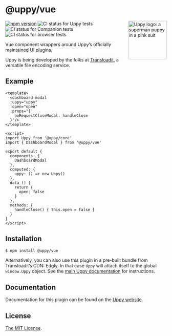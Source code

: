 # @uppy/vue

<img src="https://uppy.io/images/logos/uppy-dog-head-arrow.svg" width="120" alt="Uppy logo: a superman puppy in a pink suit" align="right">

[![npm version](https://img.shields.io/npm/v/@uppy/vue.svg?style=flat-square)](https://www.npmjs.com/package/@uppy/vue)
![CI status for Uppy tests](https://github.com/transloadit/uppy/workflows/Tests/badge.svg)
![CI status for Companion tests](https://github.com/transloadit/uppy/workflows/Companion/badge.svg)
![CI status for browser tests](https://github.com/transloadit/uppy/workflows/End-to-end%20tests/badge.svg)

Vue component wrappers around Uppy’s officially maintained UI plugins.

Uppy is being developed by the folks at [Transloadit](https://transloadit.com), a versatile file encoding service.

## Example

```vue
<template>
  <dashboard-modal 
  :uppy="uppy" 
  :open="open" 
  :props="{
    onRequestCloseModal: handleClose
  }"/>
</template>

<script>
import Uppy from '@uppy/core'
import { DashboardModal } from '@uppy/vue'

export default {
  components: {
    DashboardModal
  },
  computed: {
    uppy: () => new Uppy()
  },
  data () {
    return {
      open: false
    }
  },
  methods: {
    handleClose() { this.open = false }
  }
}
</script>
```

## Installation

```bash
$ npm install @uppy/vue
```

Alternatively, you can also use this plugin in a pre-built bundle from Transloadit’s CDN: Edgly. In that case `Uppy` will attach itself to the global `window.Uppy` object. See the [main Uppy documentation](https://uppy.io/docs/#Installation) for instructions.

## Documentation

Documentation for this plugin can be found on the [Uppy website](https://uppy.io/docs/vue).

## License

[The MIT License](./LICENSE).
